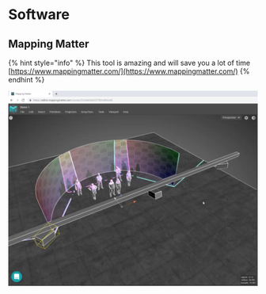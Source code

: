 # Software

## Mapping Matter



{% hint style="info" %}
This tool is amazing and will save you a lot of time [https://www.mappingmatter.com/](https://www.mappingmatter.com/)
{% endhint %}





![Mapping Matter in action](../../../.gitbook/assets/mappingmatter.png)



